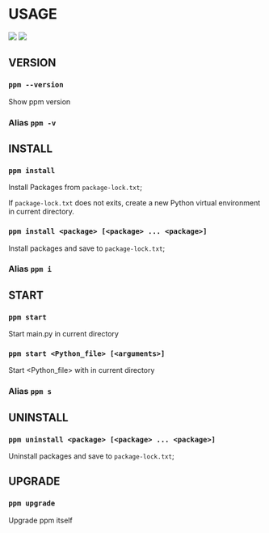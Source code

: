 # USAGE

[![](http://ppm.jackjyq.com/images/logo.png)](http://ppm.jackjyq.com/)
[![](https://img.shields.io/badge/managed%20by-ppm-red)](http://ppm.jackjyq.com/)

## VERSION

### `ppm --version`

Show ppm version

### Alias `ppm -v`

## INSTALL

### `ppm install`

Install Packages from `package-lock.txt`;

If `package-lock.txt` does not exits, create a new Python virtual environment in current directory.

### `ppm install <package> [<package> ... <package>]`

Install packages and save to `package-lock.txt`;

### Alias `ppm i`

## START

### `ppm start`

Start main.py in current directory

### `ppm start <Python_file> [<arguments>]`

Start <Python_file> with <arguments> in current directory

### Alias `ppm s`

## UNINSTALL

### `ppm uninstall <package> [<package> ... <package>]`

Uninstall packages and save to `package-lock.txt`;

## UPGRADE

### `ppm upgrade`

Upgrade ppm itself